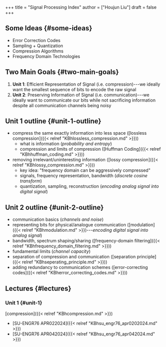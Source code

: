 +++
title = "Signal Processing Index"
author = ["Houjun Liu"]
draft = false
+++

## Some Ideas {#some-ideas}

-   Error Correction Codes
-   Sampling + Quantization
-   Compression Algorithms
-   Frequency Domain Technologies


## Two Main Goals {#two-main-goals}

1.  **Unit 1**: Efficient Representation of Signal (i.e. compression)---we ideally want the smallest sequence of bits to encode the raw signal
2.  **Unit 2**: Preserving Information of Signal (i.e. communication)---we ideally want to communicate our bits while not sacrificing information despite all communication channels being noisy


## Unit 1 outline {#unit-1-outline}

-   compress the same exactly information into less space ([lossless compression]({{< relref "KBhlossless_compression.md" >}}))
    -   what is information (_probability and entropy_)
    -   compression and limits of compression ([Huffman Coding]({{< relref "KBhhuffman_coding.md" >}}))
-   removing irrelevant/uninteresting information ([lossy compression]({{< relref "KBhlossy_compression.md" >}}))
    -   key idea: "frequency domain can be aggressively compressed"
    -   signals, frequency representation, bandwidth (_discrete cosine transform_)
    -   quantization, sampling, reconstruction (_encoding analog signal into digital signal_)


## Unit 2 outline {#unit-2-outline}

-   communication basics (_channels and noise_)
-   representing bits for physical/analogue communication ([modulation]({{< relref "KBhmodulation.md" >}})---_encoding digital signal into analog signal_)
-   bandwidth, spectrum shaping/sharing ([frequency-domain filtering]({{< relref "KBhfrequency_domain_filtering.md" >}}))
-   fundamental limits (_channel capacity_)
-   separation of compression and communication ([separation principle]({{< relref "KBhseperating_principle.md" >}}))
-   adding redundancy to communication schemes ([error-correcting codes]({{< relref "KBherror_correcting_codes.md" >}}))


## Lectures {#lectures}


### Unit 1 {#unit-1}

[compression]({{< relref "KBhcompression.md" >}})

-   [SU-ENGR76 APR022024]({{< relref "KBhsu_engr76_apr0202024.md" >}})
-   [SU-ENGR76 APR042024]({{< relref "KBhsu_engr76_apr042024.md" >}})
